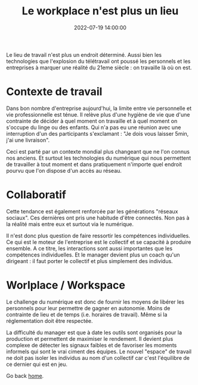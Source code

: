 ﻿---
title: Le workplace n'est plus un lieu
description: "Le lieu de travail n'a plus de sens aujourd'hui. Ou alors il faut parler des lieux de travail."
date: 2022-07-19 14:00:00
categories: [Workplace]
img_path: /assets/img/
---

Le lieu de travail n'est plus un endroit déterminé. Aussi bien les technologies que l'explosion du télétravail ont poussé les
personnels et les entreprises à marquer une réalité du 21eme siècle : on travaille là où on est.

# Contexte de travail

Dans bon nombre d'entreprise aujourd'hui, la limite entre vie personnelle et vie professionnelle est ténue. Il relève plus
d'une hygiène de vie que d'une contrainte de décider à quel moment on travaille et à quel moment on s'occupe du linge ou des
enfants. Qui n'a pas eu une réunion avec une interruption d'un des participants s'exclamant : "Je dois vous laisser 5min,
j'ai une livraison".

Ceci est parté par un contexte mondial plus changeant que ne l'on connus nos anciens. Et surtout les technologies du numérique
qui nous permettent de travailler à tout moment et dans pratiquement n'importe quel endroit pourvu que l'on dispose d'un accès
au réseau.

# Collaboratif

Cette tendance est également renforcée par les générations "réseaux sociaux". Ces dernières ont pris une habitude d'être
connectés. Non pas à la réalité mais entre eux et surtout via le numérique.

Il n'est donc plus question de faire ressortir les compétences individuelles. Ce qui est le moteur de l'entreprise est le
collectif et se capacité à produire ensemble. A ce titre, les interactions sont aussi importantes que les compétences
individuelles. Et le manager devient plus un coach qu'un dirigeant : il faut porter le collectif et plus simplement des
individus.

# Worlplace / Workspace

Le challenge du numérique est donc de fournir les moyens de libérer les personnels pour leur permettre de gagner en autonomie.
Moins de contrainte de lieu et de temps (i.e. horaires de travail). Même si la réglementation doit être respectée.

La difficulté du manager est que à date les outils sont organisés pour la production et permettent de maximiser le rendement.
Il devient plus complexe de détecter les signaux faibles et de favoriser les moments informels qui sont le vrai ciment des
équipes. Le nouvel "espace" de travail ne doit pas isoler les individus au nom d'un collectif car c'est l'équilibre de ce
dernier qui est en jeu.

Go back [home](/).
